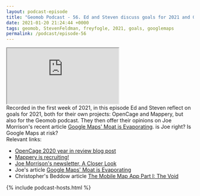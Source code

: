 ```yaml
--- 
layout: podcast-episode
title: "Geomob Podcast - 56. Ed and Steven discuss goals for 2021 and Google Maps"
date: 2021-01-20 21:24:44 +0000
tags: geomob, StevenFeldman, freyfogle, 2021, goals, googlemaps
permalink: /podcast/episode-56
---
```


<iframe class="castos-iframe-player" src="https://5e2e9055a029d5-78101471.castos.com/player/336876"></iframe>

<div class="pt20">
Recorded in the first week of 2021, in this episode Ed and Steven reflect on goals for 2021, both for their own projects: OpenCage and Mappery, but also for the Geomob podcast. They then offer their opinions on Joe Morrison's recent article <a href="https://joemorrison.substack.com/p/google-maps-moat-is-evaporating">Google Maps' Moat is Evaporating</a>. is Joe right? Is Google Maps at risk?
</div>

<div class="pt20">
  Relevant links:
  <ul>
    <li class="pt10"><a href="https://blog.opencagedata.com/post/2020-year-in-review">OpenCage 2020 year in review blog post</a></li>
    <li class="pt10"><a href="">Mappery is recruiting!</a></li>
    <li class="pt10"><a href="https://joemorrison.substack.com/welcome">Joe Morrison's newsletter, A Closer Look</a></li>
    <li class="pt10"> Joe's article <a href="https://joemorrison.substack.com/p/google-maps-moat-is-evaporating">Google Maps' Moat is Evaporating</a></li>
    <li class="pt10">Christopher's Beddow article <a href="https://bedogged.substack.com/p/the-mobile-map-app-part-i-the-void">The Mobile Map App Part I: The Void</a></li>
  </ul>  
</div>

{% include podcast-hosts.html %}












